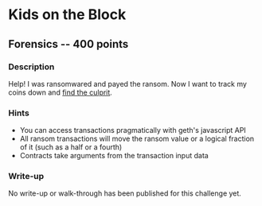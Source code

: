 # Kids on the Block

## Forensics -- 400 points

### Description

Help! I was ransomwared and payed the ransom. Now I want to track my coins down and [find the culprit](http://{{server}}:{{port}}).

### Hints

* You can access transactions pragmatically with geth's javascript API
* All ransom transactions will move the ransom value or a logical fraction of it (such as a half or a fourth)
* Contracts take arguments from the transaction input data


### Write-up

No write-up or walk-through has been published for this challenge yet.

